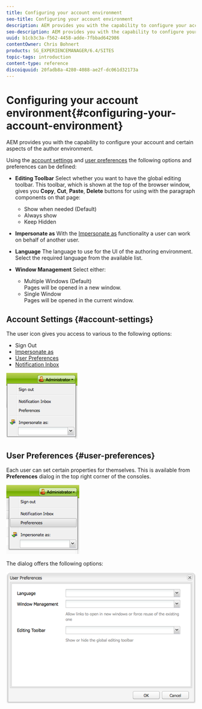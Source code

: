 ```yaml
---
title: Configuring your account environment
seo-title: Configuring your account environment
description: AEM provides you with the capability to configure your account and certain aspects of the author environment.
seo-description: AEM provides you with the capability to configure your account and certain aspects of the author environment.
uuid: b1cb3c3a-f562-4458-adde-7fbbad642986
contentOwner: Chris Bohnert
products: SG_EXPERIENCEMANAGER/6.4/SITES
topic-tags: introduction
content-type: reference
discoiquuid: 20fadb8a-4280-4088-ae2f-dc061d32173a
---
```


# Configuring your account environment{#configuring-your-account-environment}

AEM provides you with the capability to configure your account and certain aspects of the author environment.

Using the [account settings](#accountsettings) and [user preferences](#userpreferences) the following options and preferences can be defined:

* **Editing Toolbar** 
  Select whether you want to have the global editing toolbar. This toolbar, which is shown at the top of the browser window, gives you **Copy**, **Cut**, **Paste**, **Delete** buttons for using with the paragraph components on that page:

    * Show when needed (Default)
    * Always show
    * Keep Hidden

* **Impersonate as** 
  With the [Impersonate as](../../../sites/administering/using/security.md#main-pars-title-23) functionality a user can work on behalf of another user.

* **Language** 
  The language to use for the UI of the authoring environment. Select the required language from the available list.  

* **Window Management** 
  Select either:

    * Multiple Windows (Default)  
      Pages will be opened in a new window.
    * Single Window  
      Pages will be opened in the current window.

## Account Settings {#account-settings}

The user icon gives you access to various to the following options:

* Sign Out
* [Impersonate as](../../../sites/administering/using/security.md#main-pars-title-23)
* [User Preferences](#userpreferences) 
* [Notification Inbox](../../../sites/classic-ui-authoring/using/author-env-inbox.md)

![](assets/chlimage_1-186.png)

## User Preferences {#user-preferences}

Each user can set certain properties for themselves. This is available from **Preferences** dialog in the top right corner of the consoles.

![](assets/screen_shot_2012-02-08at105033am.png)

The dialog offers the following options:

![](assets/chlimage_1-187.png)

